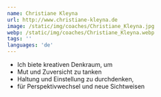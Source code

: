 ```yaml
---
name: Christiane Kleyna
url: http://www.christiane-kleyna.de
image: /static/img/coaches/Christiane_Kleyna.jpg
webp: /static/img/coaches/Christiane_Kleyna.webp
tags: ''
languages: 'de'
---
```


<ul><li>Ich biete kreativen Denkraum, um</li><li>Mut und Zuversicht zu tanken</li><li>Haltung und Einstellung zu durchdenken,</li><li>für Perspektivwechsel und neue Sichtweisen</li></ul>